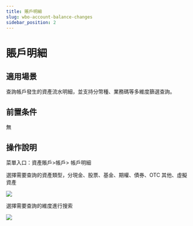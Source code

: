 ```yaml
---
title: 賬戶明細
slug: wbo-account-balance-changes
sidebar_position: 2
---
```



# 賬戶明細

## 適用場景

查詢帳戶發生的資產流水明細，並支持分幣種、業務碼等多維度篩選查詢。

## 前置条件

無

## 操作說明

菜單入口：資產賬戶&gt;帳戶&gt; 帳戶明細

選擇需要查詢的資產類型，分現金、股票、基金、期權、債券、OTC 其他、虛擬資產

<img src="/assets/C2Ewb6qqcoa4Dexfvp8cpkfEnYb.png" src-width="2718" src-height="320" align="center"/>

選擇需要查詢的維度進行搜索

<img src="/assets/S4IVbv0Juo1McAx0btvcpMqBndb.png" src-width="3090" src-height="1522" align="center"/>

